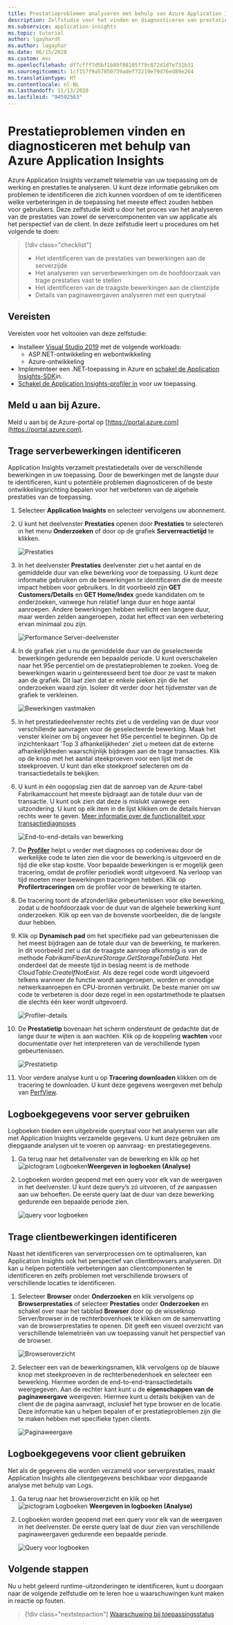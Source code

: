 ```yaml
---
title: Prestatieproblemen analyseren met behulp van Azure Application Insights | Microsoft Docs
description: Zelfstudie voor het vinden en diagnosticeren van prestatieproblemen in uw toepassing met behulp van Azure Application Insights.
ms.subservice: application-insights
ms.topic: tutorial
author: lgayhardt
ms.author: lagayhar
ms.date: 06/15/2020
ms.custom: mvc
ms.openlocfilehash: df7cfff7d5bf1b89f88105f79c072d1d7e731b31
ms.sourcegitcommit: 1cf157f9a57850739adef72219e79d76ed89e264
ms.translationtype: HT
ms.contentlocale: nl-NL
ms.lasthandoff: 11/13/2020
ms.locfileid: "94592563"
---
```

# <a name="find-and-diagnose-performance-issues-with-azure-application-insights"></a>Prestatieproblemen vinden en diagnosticeren met behulp van Azure Application Insights

Azure Application Insights verzamelt telemetrie van uw toepassing om de werking en prestaties te analyseren.  U kunt deze informatie gebruiken om problemen te identificeren die zich kunnen voordoen of om te identificeren welke verbeteringen in de toepassing het meeste effect zouden hebben voor gebruikers.  Deze zelfstudie leidt u door het proces van het analyseren van de prestaties van zowel de servercomponenten van uw applicatie als het perspectief van de client.  In deze zelfstudie leert u procedures om het volgende te doen:

> [!div class="checklist"]
> * Het identificeren van de prestaties van bewerkingen aan de serverzijde
> * Het analyseren van serverbewerkingen om de hoofdoorzaak van trage prestaties vast te stellen
> * Het identificeren van de traagste bewerkingen aan de clientzijde
> * Details van paginaweergaven analyseren met een querytaal


## <a name="prerequisites"></a>Vereisten

Vereisten voor het voltooien van deze zelfstudie:

- Installeer [Visual Studio 2019](https://www.visualstudio.com/downloads/) met de volgende workloads:
    - ASP.NET-ontwikkeling en webontwikkeling
    - Azure-ontwikkeling
- Implementeer een .NET-toepassing in Azure en [schakel de Application Insights-SDK](../app/asp-net.md)in.
- [Schakel de Application Insights-profiler in](../app/profiler.md#installation) voor uw toepassing.

## <a name="log-in-to-azure"></a>Meld u aan bij Azure.
Meld u aan bij de Azure-portal op [https://portal.azure.com](https://portal.azure.com).

## <a name="identify-slow-server-operations"></a>Trage serverbewerkingen identificeren
Application Insights verzamelt prestatiedetails over de verschillende bewerkingen in uw toepassing. Door de bewerkingen met de langste duur te identificeren, kunt u potentiële problemen diagnosticeren of de beste ontwikkelingsrichting bepalen voor het verbeteren van de algehele prestaties van de toepassing.

1. Selecteer **Application Insights** en selecteer vervolgens uw abonnement.  
1. U kunt het deelvenster **Prestaties** openen door **Prestaties** te selecteren in het menu **Onderzoeken** of door op de grafiek **Serverreactietijd** te klikken.

    ![Prestaties](media/tutorial-performance/1-overview.png)

2. In het deelvenster **Prestaties** deelvenster ziet u het aantal en de gemiddelde duur van elke bewerking voor de toepassing.  U kunt deze informatie gebruiken om de bewerkingen te identificeren die de meeste impact hebben voor gebruikers. In dit voorbeeld zijn **GET Customers/Details** en **GET Home/Index** goede kandidaten om te onderzoeken, vanwege hun relatief lange duur en hoge aantal aanroepen.  Andere bewerkingen hebben wellicht een langere duur, maar werden zelden aangeroepen, zodat het effect van een verbetering ervan minimaal zou zijn.  

    ![Performance Server-deelvenster](media/tutorial-performance/2-server-operations.png)

3. In de grafiek ziet u nu de gemiddelde duur van de geselecteerde bewerkingen gedurende een bepaalde periode. U kunt overschakelen naar het 95e percentiel om de prestatieproblemen te zoeken. Voeg de bewerkingen waarin u geïnteresseerd bent toe door ze vast te maken aan de grafiek.  Dit laat zien dat er enkele pieken zijn die het onderzoeken waard zijn.  Isoleer dit verder door het tijdvenster van de grafiek te verkleinen.

    ![Bewerkingen vastmaken](media/tutorial-performance/3-server-operations-95th.png)

4.  In het prestatiedeelvenster rechts ziet u de verdeling van de duur voor verschillende aanvragen voor de geselecteerde bewerking.  Maak het venster kleiner om bij ongeveer het 95e percentiel te beginnen. Op de inzichtenkaart 'Top 3 afhankelijkheden' ziet u meteen dat de externe afhankelijkheden waarschijnlijk bijdragen aan de trage transacties.  Klik op de knop met het aantal steekproeven voor een lijst met de steekproeven. U kunt dan elke steekproef selecteren om de transactiedetails te bekijken.

5.  U kunt in één oogopslag zien dat de aanroep van de Azure-tabel Fabrikamaccount het meeste bijdraagt aan de totale duur van de transactie. U kunt ook zien dat deze is mislukt vanwege een uitzondering. U kunt op elk item in de lijst klikken om de details hiervan rechts weer te geven. [Meer informatie over de functionaliteit voor transactiediagnoses](../app/transaction-diagnostics.md)

    ![End-to-end-details van bewerking](media/tutorial-performance/4-end-to-end.png)
    

6.  De [**Profiler**](../app/profiler-overview.md) helpt u verder met diagnoses op codeniveau door de werkelijke code te laten zien die voor de bewerking is uitgevoerd en de tijd die elke stap kostte. Voor bepaalde bewerkingen is er mogelijk geen tracering, omdat de profiler periodiek wordt uitgevoerd.  Na verloop van tijd moeten meer bewerkingen traceringen hebben.  Klik op **Profilertraceringen** om de profiler voor de bewerking te starten.
5.  De tracering toont de afzonderlijke gebeurtenissen voor elke bewerking, zodat u de hoofdoorzaak voor de duur van de algehele bewerking kunt onderzoeken.  Klik op een van de bovenste voorbeelden, die de langste duur hebben.
6.  Klik op **Dynamisch pad** om het specifieke pad van gebeurtenissen die het meest bijdragen aan de totale duur van de bewerking, te markeren.  In dit voorbeeld ziet u dat de traagste aanroep afkomstig is van de methode *FabrikamFiberAzureStorage.GetStorageTableData*. Het onderdeel dat de meeste tijd in beslag neemt is de methode *CloudTable.CreateIfNotExist*. Als deze regel code wordt uitgevoerd telkens wanneer de functie wordt aangeroepen, worden er onnodige netwerkaanroepen en CPU-bronnen verbruikt. De beste manier om uw code te verbeteren is door deze regel in een opstartmethode te plaatsen die slechts één keer wordt uitgevoerd.

    ![Profiler-details](media/tutorial-performance/5-hot-path.png)

7.  De **Prestatietip** bovenaan het scherm ondersteunt de gedachte dat de lange duur te wijten is aan wachten.  Klik op de koppeling **wachten** voor documentatie over het interpreteren van de verschillende typen gebeurtenissen.

    ![Prestatietip](media/tutorial-performance/6-perf-tip.png)

8.   Voor verdere analyse kunt u op **Tracering downloaden** klikken om de tracering te downloaden. U kunt deze gegevens weergeven met behulp van [PerfView](https://github.com/Microsoft/perfview#perfview-overview).

## <a name="use-logs-data-for-server"></a>Logboekgegevens voor server gebruiken
 Logboeken bieden een uitgebreide querytaal voor het analyseren van alle met Application Insights verzamelde gegevens. U kunt deze gebruiken om diepgaande analysen uit te voeren op aanvraag- en prestatiegegevens.

1. Ga terug naar het detailvenster van de bewerking en klik op het ![pictogram Logboeken](media/tutorial-performance/app-viewinlogs-icon.png)**Weergeven in logboeken (Analyse)**

2. Logboeken worden geopend met een query voor elk van de weergaven in het deelvenster.  U kunt deze query’s zó uitvoeren, of ze aanpassen aan uw behoeften.  De eerste query laat de duur van deze bewerking gedurende een bepaalde periode zien.

    ![query voor logboeken](media/tutorial-performance/7-request-time-logs.png)


## <a name="identify-slow-client-operations"></a>Trage clientbewerkingen identificeren
Naast het identificeren van serverprocessen om te optimaliseren, kan Application Insights ook het perspectief van clientbrowsers analyseren.  Dit kan u helpen potentiële verbeteringen aan clientcomponenten te identificeren en zelfs problemen met verschillende browsers of verschillende locaties te identificeren.

1. Selecteer **Browser** onder **Onderzoeken** en klik vervolgens op **Browserprestaties** of selecteer **Prestaties** onder **Onderzoeken** en schakel over naar het tabblad **Browser** door op de wisselknop Server/browser in de rechterbovenhoek te klikken om de samenvatting van de browserprestaties te openen. Dit geeft een visueel overzicht van verschillende telemetrieën van uw toepassing vanuit het perspectief van de browser.

    ![Browseroverzicht](media/tutorial-performance/8-browser.png)

2. Selecteer een van de bewerkingsnamen, klik vervolgens op de blauwe knop met steekproeven in de rechterbenedenhoek en selecteer een bewerking. Hiermee worden de end-to-end-transactiedetails weergegeven. Aan de rechter kant kunt u de **eigenschappen van de paginaweergave** weergeven. Hiermee kunt u details bekijken van de client die de pagina aanvraagt, inclusief het type browser en de locatie. Deze informatie kan u helpen bepalen of er prestatieproblemen zijn die te maken hebben met specifieke typen clients.

    ![Paginaweergave](media/tutorial-performance/9-page-view-properties.png)

## <a name="use-logs-data-for-client"></a>Logboekgegevens voor client gebruiken
Net als de gegevens die worden verzameld voor serverprestaties, maakt Application Insights alle clientgegevens beschikbaar voor diepgaande analyse met behulp van Logs.

1. Ga terug naar het browseroverzicht en klik op het ![pictogram Logboeken](media/tutorial-performance/app-viewinlogs-icon.png) **Weergeven in logboeken (Analyse)**

2. Logboeken worden geopend met een query voor elk van de weergaven in het deelvenster. De eerste query laat de duur zien van verschillende paginaweergaven gedurende een bepaalde periode.

    ![Query voor logboeken](media/tutorial-performance/10-page-view-logs.png)

## <a name="next-steps"></a>Volgende stappen
Nu u hebt geleerd runtime-uitzonderingen te identificeren, kunt u doorgaan naar de volgende zelfstudie om te leren hoe u waarschuwingen kunt maken in reactie op fouten.

> [!div class="nextstepaction"]
> [Waarschuwing bij toepassingsstatus](./tutorial-alert.md)

